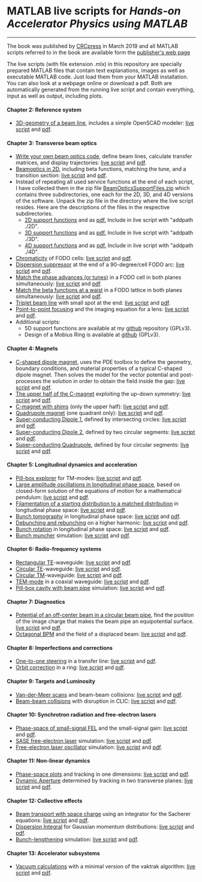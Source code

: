 
# MATLAB live scripts for *Hands-on Accelerator Physics using MATLAB* 
-----------------------------------------------------------

The book was published by
[CRCpress](https://www.crcpress.com/9781138589940) in March 2019 and all
MATLAB scripts referred to in the book are available form the
[publisher\'s web page](https://www.crcpress.com/9781138589940) 

The live scripts (with file extension .mlx) in this repository are specially prepared
MATLAB files that contain text explanations, images as well as
executable MATLAB code. Just load them from your MATLAB installation.
You can also look at a webpage online or download a pdf. Both are
automatically generated from the running live script and contain
everything, input as well as output, including plots.


#### Chapter 2: Reference system

-   [3D-geometry of a beam line](apb/GeometryModeler.html), includes a
    simple OpenSCAD modeler: [live script](apb/GeometryModeler.mlx) and
    [pdf](apb/GeometryModeler.pdf).

#### Chapter 3: Transverse beam optics

-   [Write your own beam optics code](apb/BeamOpticsTutorial.html),
    define beam lines, calculate transfer matrices, and display
    trajectories: [live script](apb/BeamOpticsTutorial.mlx) and
    [pdf](apb/BeamOpticsTutorial.pdf).
-   [Beamoptics in 2D](apb/BeamOptics2D.html), including beta functions,
    matching the tune, and a transition section: [live
    script](apb/BeamOptics2D.mlx) and [pdf](apb/BeamOptics2D.pdf).
-   Instead of repeating all used service functions at the end of each
    script, I have collected them in the zip file
    [BeamOpticsSupportFiles.zip](apb/BeamOpticsSupportFiles.zip) which
    contains three subdirectories, one each for the 2D, 3D, and 4D
    versions of the software. Unpack the zip file in the directory where
    the live script resides. Here are the descriptions of the files in
    the respective subdirectories.
    -   [2D support functions](apb/BeamOpticsSupportFunctions2D.html)
        and as [pdf.](apb/BeamOpticsSupportFunctions2D.pdf) Include in
        live script with \"addpath ./2D\".
    -   [3D support functions](apb/BeamOpticsSupportFunctions3D.html)
        and as [pdf.](apb/BeamOpticsSupportFunctions3D.pdf) Include in
        live script with \"addpath ./3D\".
    -   [4D support functions](apb/BeamOpticsSupportFunctions4D.html)
        and as [pdf.](apb/BeamOpticsSupportFunctions4D.pdf) Include in
        live script with \"addpath ./4D\".
-   [Chromaticity](apb/Chromaticity.html) of FODO cells: [live
    script](apb/Chromaticity.mlx) and [pdf](apb/Chromaticity.pdf).
-   [Dispersion suppressor](apb/DispersionSuppressor.html) at the end of
    a 90-degree/cell FODO arc: [live
    script](apb/DispersionSuppressor.mlx) and
    [pdf](apb/DispersionSuppressor.pdf).
-   [Match the phase advances (or tunes)](apb/MatchTheTunes.html) in a
    FODO cell in both planes simultaneously: [live
    script](apb/MatchTheTunes.mlx) and [pdf](apb/MatchTheTunes.pdf).
-   [Match the beta functions at a waist](apb/MatchToWaist4D.html) in a
    FODO lattice in both planes simultaneously: [live
    script](apb/MatchToWaist4D.mlx) and [pdf](apb/MatchToWaist4D.pdf).
-   [Triplet beam line](apb/TripletBeamLineWithSmallSpot.html) with
    small spot at the end: [live
    script](apb/TripletBeamLineWithSmallSpot.mlx) and
    [pdf](apb/TripletBeamLineWithSmallSpot.pdf).
-   [Point-to-point focusing](apb/PointToPointFocusing.html) and the
    imaging equation for a lens: [live
    script](apb/PointToPointFocusing.mlx) and
    [pdf](apb/PointToPointFocusing.pdf).
-   Additional scripts:
    -   5D support functions are available at my
        [github](https://github.com/volkziem/MobiusRing) repository
        (GPLv3).
    -   Design of a Mobius Ring is available at
        [github](https://github.com/volkziem/MobiusRing) (GPLv3).

#### Chapter 4: Magnets

-   [C-shaped dipole magnet](apb/pdeCmagnet.html), uses the PDE toolbox
    to define the geometry, boundary conditions, and material properties
    of a typical C-shaped dipole magnet. Then solves the model for the
    vector potential and post-processes the solution in order to obtain
    the field inside the gap: [live script](apb/pdeCmagnet.mlx) and
    [pdf](apb/pdeCmagnet.pdf).
-   [The upper half of the C-magnet](apb/CmagnetUpperHalf.html)
    exploiting the up-down symmetry: [live
    script](apb/CmagnetUpperHalf.mlx) and
    [pdf](apb/CmagnetUpperHalf.pdf).
-   [C-magnet with shims](apb/CmagnetUpperHalfWithShims.html) (only the
    upper half): [live script](apb/CmagnetUpperHalfWithShims.mlx) and
    [pdf](apb/CmagnetUpperHalfWithShims.pdf).
-   [Quadrupole magnet](apb/pdeQuadrupole.html) (one quadrant only):
    [live script](apb/pdeQuadrupole.mlx) and
    [pdf](apb/pdeQuadrupole.pdf).
-   [Super-conducting Dipole 1](apb/SCdipoleTwoCircles.html), defined by
    intersecting circles: [live script](apb/SCdipoleTwoCircles.mlx) and
    [pdf](apb/SCdipoleTwoCircles.pdf).
-   [Super-conducting Dipole 2](apb/SCdipoleCircleSegments.html),
    defined by two circular segments: [live
    script](apb/SCdipoleCircleSegments.mlx) and
    [pdf](apb/SCdipoleCircleSegments.pdf).
-   [Super-conducting Quadrupole](apb/SCquadrupole.html), defined by
    four circular segments: [live script](apb/SCquadrupole.mlx) and
    [pdf](apb/SCquadrupole.pdf).

#### Chapter 5: Longitudinal dynamics and acceleration

-   [Pill-box explorer](apb/PillboxExplorerTM.html) for TM-modes: [live
    script](apb/PillboxExplorerTM.mlx) and
    [pdf](apb/PillboxExplorerTM.pdf).
-   [Large amplitude oscillations in longitudinal phase
    space](apb/LargeAmplitudeOscillations.html), based on closed-form
    solution of the equations of motion for a mathematical pendulum:
    [live script](apb/LargeAmplitudeOscillations.mlx) and
    [pdf](apb/LargeAmplitudeOscillations.pdf).
-   [Filamentation of a starting distribution to a matched
    distribution](apb/LongitudinalMatching.html) in longitudinal phase
    space: [live script](apb/LongitudinalMatching.mlx) and
    [pdf](apb/LongitudinalMatching.pdf).
-   [Bunch tomography](apb/LongitudinalBunchTomography.html) in
    longitudinal phase space: [live
    script](apb/LongitudinalBunchTomography.mlx) and
    [pdf](apb/LongitudinalBunchTomography.pdf).
-   [Debunching and rebunching](apb/RebunchingSimulation.html) on a
    higher harmonic: [live script](apb/RebunchingSimulation.mlx) and
    [pdf](apb/RebunchingSimulation.pdf).
-   [Bunch rotation](apb/LongitudinalBunchRotation.html) in longitudinal
    phase space: [live script](apb/LongitudinalBunchRotation.mlx) and
    [pdf](apb/LongitudinalBunchRotation.pdf).
-   [Bunch muncher](apb/BunchMuncher.html) simulation: [live
    script](apb/BunchMuncher.mlx) and [pdf](apb/BunchMuncher.pdf).

#### Chapter 6: Radio-frequency systems

-   [Rectangular TE](apb/TEwaveguide.html)-waveguide: [live
    script](apb/TEwaveguide.mlx) and [pdf](apb/TEwaveguide.pdf).
-   [Circular TE](apb/TEcircular.html)-waveguide: [live
    script](apb/TEcircular.mlx) and [pdf](apb/TEcircular.pdf).
-   [Circular TM](apb/TMcircular.html)-waveguide: [live
    script](apb/TMcircular.mlx) and [pdf](apb/TMcircular.pdf).
-   [TEM-mode](apb/TEMcoax.html) in a coaxial waveguide: [live
    script](apb/TEMcoax.mlx) and [pdf](apb/TEMcoax.pdf).
-   [Pill-box cavity with beam pipe](apb/PillboxCavityWithBeampipe.html)
    simulation: [live script](apb/PillboxCavityWithBeampipe.mlx) and
    [pdf](apb/PillboxCavityWithBeampipe.pdf).

#### Chapter 7: Diagnostics

-   [Potential of an off-center beam in a circular beam
    pipe](apb/BPMInCircularBeamPipe.html), find the position of the
    image charge that makes the beam pipe an equipotential surface.
    [live script](apb/BPMInCircularBeamPipe.mlx) and
    [pdf](apb/BPMInCircularBeamPipe.pdf).
-   [Octagonal BPM](apb/OctagonalBPM.html) and the field of a displaced
    beam: [live script](apb/OctagonalBPM.mlx) and
    [pdf](apb/OctagonalBPM.pdf).

#### Chapter 8: Imperfections and corrections

-   [One-to-one steering](apb/OneToOneSteering.html) in a transfer line:
    [live script](apb/OneToOneSteering.mlx) and
    [pdf](apb/OneToOneSteering.pdf).
-   [Orbit correction](apb/OrbitCorrectionRing.html) in a ring: [live
    script](apb/OrbitCorrectionRing.mlx) and
    [pdf](apb/OrbitCorrectionRing.pdf).

#### Chapter 9: Targets and Luminosity

-   [Van-der-Meer scans](apb/BeamBeamTracking.html) and beam-beam
    collisions: [live script](apb/BeamBeamTracking.mlx) and
    [pdf](apb/BeamBeamTracking.pdf).
-   [Beam-beam collisions](apb/BeamBeamDisruption.html) with disruption
    in CLIC: [live script](apb/BeamBeamDisruption.mlx) and
    [pdf](apb/BeamBeamDisruption.pdf).

#### Chapter 10: Synchrotron radiation and free-electron lasers

-   [Phase-space of small-signal
    FEL](apb/PhaseSpaceOfSmallSignalFEL.html) and the small-signal gain:
    [live script](apb/PhaseSpaceOfSmallSignalFEL.mlx) and
    [pdf](apb/PhaseSpaceOfSmallSignalFEL.pdf).
-   [SASE free-electron laser](apb/SaseFreeElectronLaser.html)
    simulation: [live script](apb/SaseFreeElectronLaser.mlx) and
    [pdf](apb/SaseFreeElectronLaser.pdf).
-   [Free-electron laser oscillator](apb/FELoscillator.html) simulation:
    [live script](apb/FELoscillator.mlx) and
    [pdf](apb/FELoscillator.pdf).

#### Chapter 11: Non-linear dynamics

-   [Phase-space plots](apb/OneDimensionalTracking.html) and tracking in
    one dimensions: [live script](apb/OneDimensionalTracking.mlx) and
    [pdf](apb/OneDimensionalTracking.pdf).
-   [Dynamic Aperture](apb/DynamicApertureInBothPlanes.html) determined
    by tracking in two transverse planes: [live
    script](apb/DynamicApertureInBothPlanes.mlx) and
    [pdf](apb/DynamicApertureInBothPlanes.pdf).

#### Chapter 12: Collective effects

-   [Beam transport with space charge](apb/SachererIntegrator.html)
    using an integrator for the Sacherer equations: [live
    script](apb/SachererIntegrator.mlx) and
    [pdf](apb/SachererIntegrator.pdf).
-   [Dispersion Integral](apb/DispersionIntegralForGaussian.html) for
    Gaussian momentum distributions: [live
    script](apb/DispersionIntegralForGaussian.mlx) and
    [pdf](apb/DispersionIntegralForGaussian.pdf).
-   [Bunch-lengthening](apb/BunchLengtheningSimulation.html) simulation:
    [live script](apb/BunchLengtheningSimulation.mlx) and
    [pdf](apb/BunchLengtheningSimulation.pdf).

#### Chapter 13: Accelerator subsystems

-   [Vacuum calculations](apb/VacuumCalculations.html) with a minimal
    version of the vaktrak algorithm: [live
    script](apb/VacuumCalculations.mlx) and
    [pdf](apb/VacuumCalculations.pdf).

